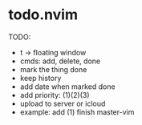 # todo.nvim

TODO:
* <leader>t -> floating window
* cmds: add, delete, done
* mark the thing done
* keep history
* add date when marked done
* add priority: (1)(2)(3)
* upload to server or icloud
* example: add (1) finish master-vim
